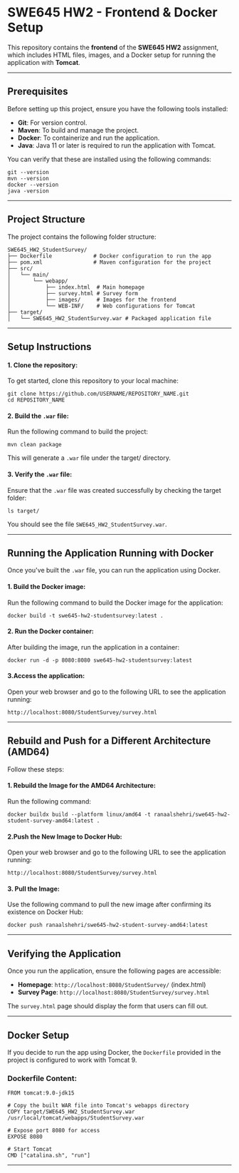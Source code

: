 # SWE645 HW2 - Frontend & Docker Setup

This repository contains the **frontend** of the **SWE645 HW2** assignment, which includes HTML files, images, and a Docker setup for running the application with **Tomcat**.

---

## Prerequisites

Before setting up this project, ensure you have the following tools installed:

- **Git**: For version control.
- **Maven**: To build and manage the project.
- **Docker**: To containerize and run the application.
- **Java**: Java 11 or later is required to run the application with Tomcat.

You can verify that these are installed using the following commands:

```
git --version
mvn --version
docker --version
java -version
```
--- 

## Project Structure
The project contains the following folder structure:

```
SWE645_HW2_StudentSurvey/
├── Dockerfile             # Docker configuration to run the app
├── pom.xml                # Maven configuration for the project
├── src/
│   └── main/
│       └── webapp/
│           ├── index.html  # Main homepage
│           ├── survey.html # Survey form
│           ├── images/     # Images for the frontend
│           └── WEB-INF/    # Web configurations for Tomcat
├── target/
│   └── SWE645_HW2_StudentSurvey.war # Packaged application file
```
---
## Setup Instructions
#### 1. Clone the repository:
To get started, clone this repository to your local machine:
```
git clone https://github.com/USERNAME/REPOSITORY_NAME.git
cd REPOSITORY_NAME
```

#### 2. Build the `.war` file:
Run the following command to build the project:
```
mvn clean package
```
This will generate a `.war` file under the target/ directory.


#### 3. Verify the `.war` file:
Ensure that the `.war` file was created successfully by checking the target folder:
```
ls target/
```
You should see the file `SWE645_HW2_StudentSurvey.war`.

---

## Running the Application Running with Docker
Once you've built the `.war` file, you can run the application using Docker.

#### 1. Build the Docker image:
Run the following command to build the Docker image for the application:
```
docker build -t swe645-hw2-studentsurvey:latest .
```

#### 2. Run the Docker container:
After building the image, run the application in a container:
```
docker run -d -p 8080:8080 swe645-hw2-studentsurvey:latest
```

#### 3.Access the application:
Open your web browser and go to the following URL to see the application running:

```
http://localhost:8080/StudentSurvey/survey.html
```
---
## Rebuild and Push for a Different Architecture (AMD64) 
Follow these steps:

#### 1. Rebuild the Image for the AMD64 Architecture:
Run the following command:
```
docker buildx build --platform linux/amd64 -t ranaalshehri/swe645-hw2-student-survey-amd64:latest .
```

#### 2.Push the New Image to Docker Hub:
Open your web browser and go to the following URL to see the application running:

```
http://localhost:8080/StudentSurvey/survey.html
```

#### 3. Pull the Image:
Use the following command to pull the new image after confirming its existence on Docker Hub:

```
docker push ranaalshehri/swe645-hw2-student-survey-amd64:latest
```
---

## Verifying the Application

Once you run the application, ensure the following pages are accessible:

- **Homepage**: `http://localhost:8080/StudentSurvey/` (index.html)
- **Survey Page**: `http://localhost:8080/StudentSurvey/survey.html`

The `survey.html` page should display the form that users can fill out.

---
## Docker Setup
If you decide to run the app using Docker, the `Dockerfile` provided in the project is configured to work with Tomcat 9.

### Dockerfile Content:

```
FROM tomcat:9.0-jdk15

# Copy the built WAR file into Tomcat's webapps directory
COPY target/SWE645_HW2_StudentSurvey.war /usr/local/tomcat/webapps/StudentSurvey.war

# Expose port 8080 for access
EXPOSE 8080

# Start Tomcat
CMD ["catalina.sh", "run"]
```
---
